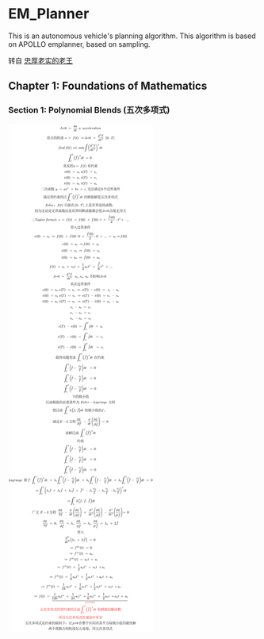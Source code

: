 # EM_Planner
This is an autonomous vehicle's planning algorithm. This algorithm is based on APOLLO emplanner, based on sampling.

转自 [忠厚老实的老王](https://GitHub.com/VincentWong3)
## Chapter 1: Foundations of Mathematics
### Section 1: Polynomial Blends (五次多项式)
![plot](./EM_Note/EMPlanner_01.png)
